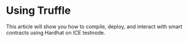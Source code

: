 # Using Truffle

This article will show you how to compile, deploy, and interact with smart contracts using Hardhat on ICE testnode.
